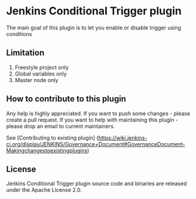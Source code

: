 Jenkins Conditional Trigger plugin
====================

The main goal of this plugin is to let you enable or disable trigger using conditions
    
Limitation
----------

1. Freestyle project only
2. Global variables only
2. Master node only

How to contribute to this plugin
--------------------------------

Any help is highly appreciated. If you want to push some changes - please create a pull request. If you want to help
with maintaining this plugin - please drop an email to current maintainers.

See [Contributing to existing plugin]
(https://wiki.jenkins-ci.org/display/JENKINS/Governance+Document#GovernanceDocument-Makingchangestoexistingplugins)

License
-------

Jenkins Conditional Trigger plugin source code and binaries are released under the Apache License 2.0.
